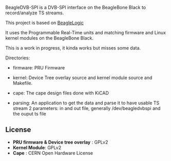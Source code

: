 BeagleDVB-SPI is a DVB-SPI interface on the BeagleBone Black to record/analyze TS streams.

This project is based on [BeagleLogic](https://github.com/abhishek-kakkar/BeagleLogic)

It uses the Programmable Real-Time units and matching firmware and Linux kernel modules on the
BeagleBone Black.

This is a work in progress, it kinda works but misses some data.

Directories:

* firmware: PRU Firmware
* kernel: Device Tree overlay source and kernel module source and Makefile.
* cape: The cape design files done with KiCAD

* parsing: An application to get the data and parse it to have usable TS stream
2 parameters: in and out file, generally /dev/beagledvbspi and the ouput ts file

License
--------

 * **PRU firmware & Device tree overlay** : GPLv2
 * **Kernel Module**: GPLv2
 * **Cape** : CERN Open Hardware License
